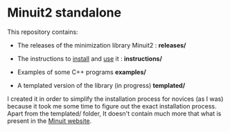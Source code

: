 # Minuit2 standalone

This repository contains:

- The releases of the minimization library Minuit2 :
      **releases/**

- The instructions to [install](./instructions/install.md) and [use](./instructions/usage.md) it :
      **instructions/**

- Examples of some C++ programs
      **examples/**

- A templated version of the library (in progress)
      **templated/**

I created it in order to simplify the installation process for novices (as I was) because it took me some time to figure out the exact installation process.
Apart from the templated/ folder, It doesn't contain much more that what is present in the [Minuit website](http://seal.web.cern.ch/seal/snapshot/work-packages/mathlibs/minuit/).
